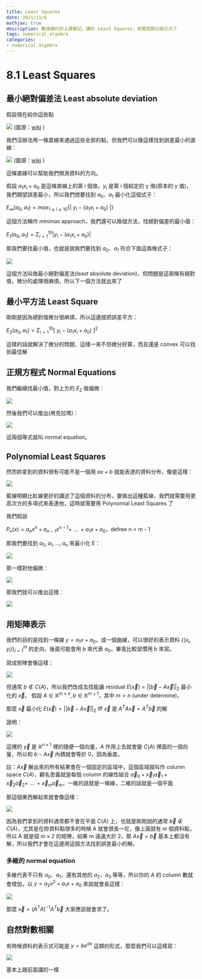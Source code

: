 ```yaml
---
title: Least Squares
date: 2021/11/6
mathjax: true
description: 數值線代的上課筆記，講的 Least Squares，老實說我已經忘光了
tags: numerical_algebra
categories:
- numerical_algebra
---
```


# 8.1 Least Squares

## 最小絕對偏差法 Least absolute deviation

假設現在給你這些點

![](https://i.imgur.com/ZDahVkF.png)
(圖源：[wiki](https://upload.wikimedia.org/wikipedia/commons/8/84/%E6%95%A3%E7%82%B9%E5%9B%BE.jpg) )

我們沒辦法用一條直線來通過這些全部的點，但我們可以像這樣找到誤差最小的直線：

![](https://i.imgur.com/WDxmaJq.png) 
(圖源：[wiki](https://upload.wikimedia.org/wikipedia/commons/d/d2/%E6%9C%80%E5%B0%8F%E4%BA%8C%E4%B9%98%E6%B3%95%E6%8B%9F%E5%90%88.jpg) )


這條直線可以幫助我們預測資料的方向。

假設 $a_1x_i + a_0$ 是這條直線上的第 i 個值，$y_i$ 是第 i 個給定的 y 值(原本的 y 值)，我們期望誤差最小，所以我們想要找到 $a_0$、$a_1$ 最小化這個式子：

$E_\infty(a_0, a_1) = max_{1 \leq i \leq 10}\{|\ y_i - (a_1x_i + a_0)\ |\}$

這個方法稱作 minimax approach，我們還可以換個方法，找絕對偏差的最小值：

$E_1(a_0, a_1) = \Sigma_{i=1}^{10} |y_i - (a_1x_i + a_0)|$

那我們要找最小值，也就是說我們要找到 $a_0$、$a_1$ 符合下面這兩條式子：

![](https://i.imgur.com/C6AokGt.png)

這個方法叫做最小絕對偏差法(least absolute deviation)，但問題是這兩條有絕對值，微分的處理很麻煩，所以下一個方法就出來了

## 最小平方法 Least Square

剛剛是因為絕對值微分很麻煩，所以這邊就把誤差平方：

$E_2(a_0, a_1) = \Sigma_{i=1}^{10} [\ y_i - (a_1x_i + a_0)\ ]^2$

這樣的話就解決了微分的問題，這樣一來不但微分好算，而且還是 convex 可以找到最佳解

## 正規方程式 Normal Equations

我們繼續找最小值，對上方的 $E_2$ 做偏微：

![](https://i.imgur.com/aS27YMV.png)

然後我們可以推出(用克拉瑪)：

![](https://i.imgur.com/XG1Xe5A.png)

這兩個等式就叫 normal equation。

## Polynomial Least Squares

然而妳拿到的資料很有可能不是一個用 $ax + b$ 就能表達的資料分布，像是這樣：

![](https://i.imgur.com/4Isx4Fm.png)

藍線明顯比紅線更好的講述了這個資料的分布，要做出這種藍線，我們就需要用更高次方的多項式來表達他，這時就需要用 Polynomial Least Squares 了

我們假設

$P_n(x) = a_nx^n + a_{n-1}x^{n-1} +\ ...\ + a_1x + a_0$，defree n < m - 1

那我們要找到 $a_0, a_1, ..., a_n$ 來最小化 E：

![](https://i.imgur.com/1tBidMn.png)

那一樣對他偏微：

![](https://i.imgur.com/owQsQNU.png)

那我們就可以推出這樣：

![](https://i.imgur.com/uETQ5Ty.png)

## 用矩陣表示

我們的目的是找到一條線 $y = a_1x + a_0$，或一個曲線，可以很好的表示資料 $\{(x_i, y_i)\}_{i=1}^m$ 的走向，後面可能會用 b 來代表 $a_0$，畢竟比較習慣用 b 來寫。

寫成矩陣會像這樣：

![](https://i.imgur.com/vHO2wgC.png)

但通常 $b \notin C(A)$，所以我們改成去找能讓 residual $E(\vec x) = ||\vec b - A\vec x||_2$ 最小化的 $\vec x$。 假設 $A \in \mathbb{R}^{m\times n}, b \in \mathbb{R}^{m+1}$，其中 $m>n$ (under determine)，

那麼 $\vec x$ 最小化 $E(\vec x) = ||\vec b - A\vec x||_2$ iff $\vec x$ 是 $A^TA\vec x = A^T\vec b$ 的解

證明：

![](https://i.imgur.com/Ofu7SJF.jpg)

這裡的 $\vec y$ 是 $\mathbb{R}^{n \times 1}$ 裡的隨便一個向量，$A$ 作用上去就會變 $C(A)$ 裡面的一個向量，所以和 $b - A\vec x$ 內積就會等於 0，因為垂直。

註：$A\vec x$ 解出來的所有結果會在一個固定的區域中，這個區域就叫作 column space $C(A)$，顧名思義就是每個 column 的線性組合 $\vec a_0 + \vec x_1 \vec a_1 + \vec x_2 \vec a_2 +\ ...\ + \vec x_m \vec a_m$，一維的話就是一條線，二維的話就是一個平面

那這個東西解起來就會像這樣：

![](https://i.imgur.com/gCHq6Ft.png)

因為我們拿到的資料通常都不會在平面 $C(A)$ 上，也就是剛剛說的通常 $\vec b \notin C(A)$，尤其是在妳資料點很多的時候 A 就會很長一坨，像上面就有 m 個資料點，所以 A 就是個 $m\times 2$ 的矩陣，如果 m 遠遠大於 2，那 $A\vec x = \vec b$ 基本上都沒有解，所以我們才會在這邊用這個方法找到誤差最小的解。

### 多維的 normal equation

多維代表不只有 $a_0$、$a_1$，還有其他的 $a_2$、$a_3$ 等等，所以你的 $A$ 的 column 數就會增加，以 $y = a_2x^2 + a_1x + a_0$ 來說就會長這樣：

![](https://i.imgur.com/EYbfOlm.png)

那麼 $\vec x = (A^TA)^{-1}A^T \vec b$ 大家應該就會求了。


## 自然對數相關

有時候資料的表示式可能是 $y = be^{ax}$ 這類的形式，那麼我們可以這樣寫：

![](https://i.imgur.com/UfblFub.png)

基本上跟前面講的一樣


